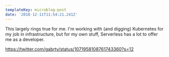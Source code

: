 ```yaml
---
templateKey: microblog-post
date: '2018-12-11T11:54:21.241Z'
---
```


This largely rings true for me. I'm working with (and digging) Kubernetes for my job in infrastructure, but for my own stuff, Serverless has a lot to offer me as a developer.

https://twitter.com/gabrtv/status/1071958108761743360?s=12

